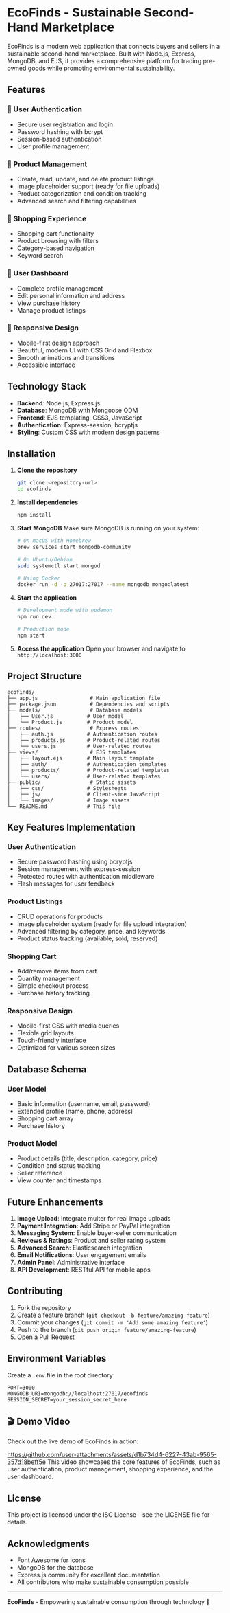 # EcoFinds - Sustainable Second-Hand Marketplace

EcoFinds is a modern web application that connects buyers and sellers in a sustainable second-hand marketplace. Built with Node.js, Express, MongoDB, and EJS, it provides a comprehensive platform for trading pre-owned goods while promoting environmental sustainability.

## Features

### 🔐 User Authentication
- Secure user registration and login
- Password hashing with bcrypt
- Session-based authentication
- User profile management

### 📝 Product Management
- Create, read, update, and delete product listings
- Image placeholder support (ready for file uploads)
- Product categorization and condition tracking
- Advanced search and filtering capabilities

### 🛒 Shopping Experience
- Shopping cart functionality
- Product browsing with filters
- Category-based navigation
- Keyword search

### 👤 User Dashboard
- Complete profile management
- Edit personal information and address
- View purchase history
- Manage product listings

### 📱 Responsive Design
- Mobile-first design approach
- Beautiful, modern UI with CSS Grid and Flexbox
- Smooth animations and transitions
- Accessible interface

## Technology Stack

- **Backend**: Node.js, Express.js
- **Database**: MongoDB with Mongoose ODM
- **Frontend**: EJS templating, CSS3, JavaScript
- **Authentication**: Express-session, bcryptjs
- **Styling**: Custom CSS with modern design patterns

## Installation

1. **Clone the repository**
   ```bash
   git clone <repository-url>
   cd ecofinds
   ```

2. **Install dependencies**
   ```bash
   npm install
   ```

3. **Start MongoDB**
   Make sure MongoDB is running on your system:
   ```bash
   # On macOS with Homebrew
   brew services start mongodb-community
   
   # On Ubuntu/Debian
   sudo systemctl start mongod
   
   # Using Docker
   docker run -d -p 27017:27017 --name mongodb mongo:latest
   ```

4. **Start the application**
   ```bash
   # Development mode with nodemon
   npm run dev
   
   # Production mode
   npm start
   ```

5. **Access the application**
   Open your browser and navigate to `http://localhost:3000`

## Project Structure

```
ecofinds/
├── app.js                 # Main application file
├── package.json           # Dependencies and scripts
├── models/                # Database models
│   ├── User.js           # User model
│   └── Product.js        # Product model
├── routes/                # Express routes
│   ├── auth.js           # Authentication routes
│   ├── products.js       # Product-related routes
│   └── users.js          # User-related routes
├── views/                 # EJS templates
│   ├── layout.ejs        # Main layout template
│   ├── auth/             # Authentication templates
│   ├── products/         # Product-related templates
│   └── users/            # User-related templates
├── public/                # Static assets
│   ├── css/              # Stylesheets
│   ├── js/               # Client-side JavaScript
│   └── images/           # Image assets
└── README.md             # This file
```

## Key Features Implementation

### User Authentication
- Secure password hashing using bcryptjs
- Session management with express-session
- Protected routes with authentication middleware
- Flash messages for user feedback

### Product Listings
- CRUD operations for products
- Image placeholder system (ready for file upload integration)
- Advanced filtering by category, price, and keywords
- Product status tracking (available, sold, reserved)

### Shopping Cart
- Add/remove items from cart
- Quantity management
- Simple checkout process
- Purchase history tracking

### Responsive Design
- Mobile-first CSS with media queries
- Flexible grid layouts
- Touch-friendly interface
- Optimized for various screen sizes

## Database Schema

### User Model
- Basic information (username, email, password)
- Extended profile (name, phone, address)
- Shopping cart array
- Purchase history

### Product Model
- Product details (title, description, category, price)
- Condition and status tracking
- Seller reference
- View counter and timestamps

## Future Enhancements

1. **Image Upload**: Integrate multer for real image uploads
2. **Payment Integration**: Add Stripe or PayPal integration
3. **Messaging System**: Enable buyer-seller communication
4. **Reviews & Ratings**: Product and seller rating system
5. **Advanced Search**: Elasticsearch integration
6. **Email Notifications**: User engagement emails
7. **Admin Panel**: Administrative interface
8. **API Development**: RESTful API for mobile apps

## Contributing

1. Fork the repository
2. Create a feature branch (`git checkout -b feature/amazing-feature`)
3. Commit your changes (`git commit -m 'Add some amazing feature'`)
4. Push to the branch (`git push origin feature/amazing-feature`)
5. Open a Pull Request

## Environment Variables

Create a `.env` file in the root directory:

```env
PORT=3000
MONGODB_URI=mongodb://localhost:27017/ecofinds
SESSION_SECRET=your_session_secret_here
```

## 🎬 Demo Video

Check out the live demo of EcoFinds in action:

https://github.com/user-attachments/assets/d1b734d4-6227-43ab-9565-357d18beff5e
This video showcases the core features of EcoFinds, such as user authentication, product management, shopping experience, and the user dashboard.

## License

This project is licensed under the ISC License - see the LICENSE file for details.

## Acknowledgments

- Font Awesome for icons
- MongoDB for the database
- Express.js community for excellent documentation
- All contributors who make sustainable consumption possible

---

**EcoFinds** - Empowering sustainable consumption through technology 🌱
